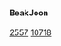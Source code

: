 #### BeakJoon
[2557](https://www.acmicpc.net/problem/2557)
[10718](https://www.acmicpc.net/problem/10718)
